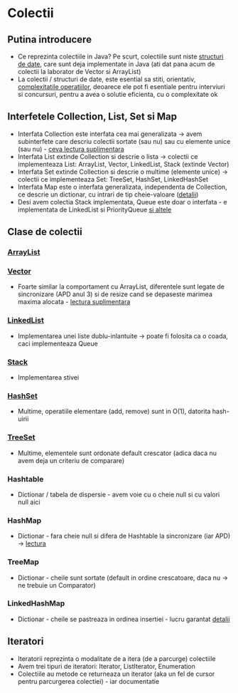 # Colectii

## Putina introducere
- Ce reprezinta colectiile in Java? Pe scurt, colectiile sunt niste [structuri de date](https://aimas.cs.pub.ro/file/2017/12/SerbanRaduPr-200x200.jpg), care sunt deja implementate in Java (ati dat pana acum de colectii la laborator de Vector si ArrayList)
- La colectii / structuri de date, este esential sa stiti, orientativ, [complexitatile operatiilor](http://bigocheatsheet.com/), deoarece ele pot fi esentiale pentru interviuri si concursuri, pentru a avea o solutie eficienta, cu o complexitate ok 

## Interfetele Collection, List, Set si Map
- Interfata Collection este interfata cea mai generalizata -> avem subinterfete care descriu colectii sortate (sau nu) sau cu elemente unice (sau nu) - [ceva lectura suplimentara](https://docs.oracle.com/javase/7/docs/api/java/util/Collection.html)
- Interfata List extinde Collection si descrie o lista -> colectii ce implementeaza List: ArrayList, Vector, LinkedList, Stack (extinde Vector)
- Interfata Set extinde Collection si descrie o multime (elemente unice) -> colectii ce implementeaza Set: TreeSet, HashSet, LinkedHashSet
- Interfata Map este o interfata generalizata, independenta de Collection, ce descrie un dictionar, cu intrari de tip cheie-valoare ([detalii](https://docs.oracle.com/javase/7/docs/api/java/util/Map.html))
- Desi avem colectia Stack implementata, Queue este doar o interfata - e implementata de LinkedList si PriorityQueue [si altele](https://docs.oracle.com/javase/7/docs/api/java/util/Queue.html)

## Clase de colectii
### [ArrayList](https://docs.oracle.com/javase/7/docs/api/java/util/ArrayList.html)
### [Vector](https://docs.oracle.com/javase/7/docs/api/java/util/Vector.html)
- Foarte similar la comportament cu ArrayList, diferentele sunt legate de sincronizare (APD anul 3) si de resize cand se depaseste marimea maxima alocata - [lectura suplimentara](https://stackoverflow.com/questions/2986296/what-are-the-differences-between-arraylist-and-vector)
### [LinkedList](https://docs.oracle.com/javase/7/docs/api/java/util/LinkedList.html)
- Implementarea unei liste dublu-inlantuite -> poate fi folosita ca o coada, caci implementeaza Queue
### [Stack](https://docs.oracle.com/javase/7/docs/api/java/util/Stack.html)
- Implementarea stivei
### [HashSet](https://docs.oracle.com/javase/7/docs/api/java/util/HashSet.html)
- Multime, operatiile elementare (add, remove) sunt in O(1), datorita hash-uirii
### [TreeSet](https://docs.oracle.com/javase/7/docs/api/java/util/TreeSet.html)
- Multime, elementele sunt ordonate default crescator (adica daca nu avem deja un criteriu de comparare)
### Hashtable
- Dictionar / tabela de dispersie - avem voie cu o cheie null si cu valori null aici
### HashMap
- Dictionar - fara cheie null si difera de Hashtable la sincronizare (iar APD) -> [lectura](https://stackoverflow.com/questions/40471/differences-between-hashmap-and-hashtable)
### TreeMap
- Dictionar - cheile sunt sortate (default in ordine crescatoare, daca nu -> ne trebuie un Comparator)
### LinkedHashMap
- Dictionar - cheile se pastreaza in ordinea insertiei - lucru garantat [detalii](https://stackoverflow.com/questions/40471/differences-between-hashmap-and-hashtable)

## Iteratori
- Iteratorii reprezinta o modalitate de a itera (de a parcurge) colectiile
- Avem trei tipuri de iteratori: Iterator, ListIterator, Enumeration
- Colectiile au metode ce returneaza un iterator (aka un fel de cursor pentru parcurgerea colectiei) - iar documentatie

